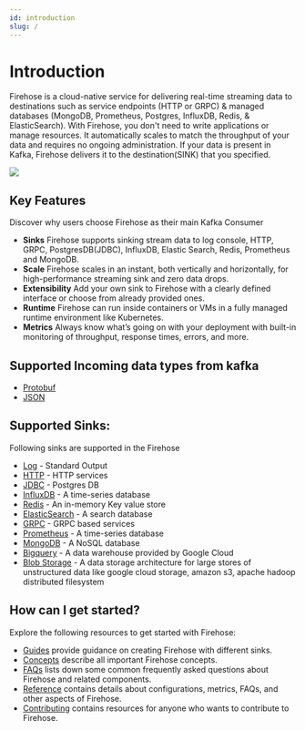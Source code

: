 ```yaml
---
id: introduction
slug: /
---
```


# Introduction

Firehose is a cloud-native service for delivering real-time streaming data to destinations such as service endpoints \(HTTP or GRPC\) & managed databases \(MongoDB, Prometheus, Postgres, InfluxDB, Redis, & ElasticSearch\). With Firehose, you don't need to write applications or manage resources. It automatically scales to match the throughput of your data and requires no ongoing administration. If your data is present in Kafka, Firehose delivers it to the destination\(SINK\) that you specified.

![](/assets/overview.svg)

## Key Features

Discover why users choose Firehose as their main Kafka Consumer

- **Sinks** Firehose supports sinking stream data to log console, HTTP, GRPC, PostgresDB\(JDBC\), InfluxDB, Elastic Search, Redis, Prometheus and MongoDB.
- **Scale** Firehose scales in an instant, both vertically and horizontally, for high-performance streaming sink and zero data drops.
- **Extensibility** Add your own sink to Firehose with a clearly defined interface or choose from already provided ones.
- **Runtime** Firehose can run inside containers or VMs in a fully managed runtime environment like Kubernetes.
- **Metrics** Always know what’s going on with your deployment with built-in monitoring of throughput, response times, errors, and more.

## Supported Incoming data types from kafka
- [Protobuf](https://developers.google.com/protocol-buffers)
- [JSON](https://www.json.org/json-en.html)

## Supported Sinks:

Following sinks are supported in the Firehose

- [Log](https://en.wikipedia.org/wiki/Log_file) - Standard Output
- [HTTP](https://en.wikipedia.org/wiki/Hypertext_Transfer_Protocol) - HTTP services
- [JDBC](https://en.wikipedia.org/wiki/Java_Database_Connectivity) - Postgres DB
- [InfluxDB](https://en.wikipedia.org/wiki/InfluxDB) - A time-series database
- [Redis](https://en.wikipedia.org/wiki/Redis) - An in-memory Key value store
- [ElasticSearch](https://en.wikipedia.org/wiki/Elasticsearch) - A search database
- [GRPC](https://en.wikipedia.org/wiki/GRPC) - GRPC based services
- [Prometheus](https://en.wikipedia.org/wiki/Prometheus_%28software) - A time-series database
- [MongoDB](https://en.wikipedia.org/wiki/MongoDB) - A NoSQL database
- [Bigquery](https://cloud.google.com/bigquery) - A data warehouse provided by Google Cloud
- [Blob Storage](https://gocloud.dev/howto/blob/) - A data storage architecture for large stores of unstructured data like google cloud storage, amazon s3, apache hadoop distributed filesystem

## How can I get started?

Explore the following resources to get started with Firehose:

- [Guides](./guides/create_firehose.md) provide guidance on creating Firehose with different sinks.
- [Concepts](./concepts/overview.md) describe all important Firehose concepts.
- [FAQs](./reference/faq.md) lists down some common frequently asked questions about Firehose and related components.
- [Reference](./advance/generic/) contains details about configurations, metrics, FAQs, and other aspects of Firehose.
- [Contributing](./contribute/contribution.md) contains resources for anyone who wants to contribute to Firehose.
